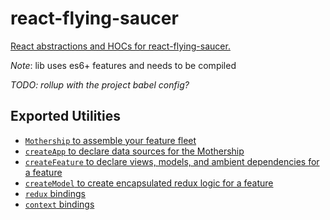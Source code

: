 # react-flying-saucer

[React abstractions and HOCs for react-flying-saucer.](https://github.com/d3dc/react-flying-saucer)

_Note_: lib uses es6+ features and needs to be compiled

_TODO: rollup with the project babel config?_

## Exported Utilities

- [`Mothership` to assemble your feature fleet](docs/api.md#mothership-)
- [`createApp` to declare data sources for the Mothership](docs/api.md#createappconfig)
- [`createFeature` to declare views, models, and ambient dependencies for a feature](docs/api.md#createfeatureconfig)
- [`createModel` to create encapsulated redux logic for a feature](docs/api.md#createModel)
- [`redux` bindings](docs/api.md#redux-bindings)
- [`context` bindings](docs/api.md#context-bindings)

